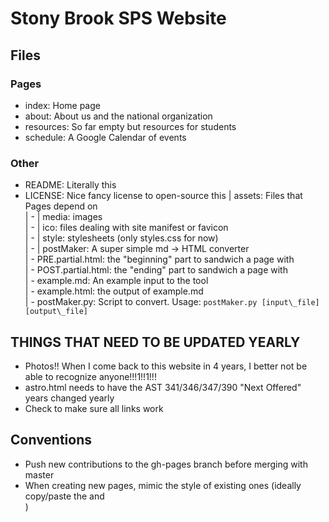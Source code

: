 # Stony Brook SPS Website

## Files

### Pages <HTML5>
- index: Home page
- about: About us and the national organization
- resources: So far empty but resources for students
- schedule: A Google Calendar of events

### Other
- README: Literally this
- LICENSE: Nice fancy license to open-source this
| assets: Files that Pages depend on  
| - | media: images  
| - | ico: files dealing with site manifest or favicon  
| - | style: stylesheets (only styles.css for now)  
| - | postMaker: A super simple md -> HTML converter  
    | - PRE.partial.html: the "beginning" part to sandwich a page with  
    | - POST.partial.html: the "ending" part to sandwich a page with  
    | - example.md: An example input to the tool  
    | - example.html: the output of example.md  
    | - postMaker.py: Script to convert. Usage: `postMaker.py [input\_file] [output\_file]`  

## THINGS THAT NEED TO BE UPDATED YEARLY
- Photos!! When I come back to this website in 4 years, I better not be able to recognize anyone!!!1!!1!!!
- astro.html needs to have the AST 341/346/347/390 "Next Offered" years changed yearly
- Check to make sure all links work

## Conventions

- Push new contributions to the gh-pages branch before merging with master
- When creating new pages, mimic the style of existing ones (ideally copy/paste the <head> and <nav>)
